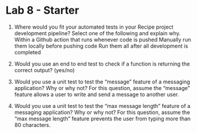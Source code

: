 # Lab 8 - Starter
1) Where would you fit your automated tests in your Recipe project development pipeline? Select one of the following and explain why.
    Within a Github action that runs whenever code is pushed 
    Manually run them locally before pushing code
    Run them all after all development is completed

2) Would you use an end to end test to check if a function is returning the correct output? (yes/no)

3) Would you use a unit test to test the “message” feature of a messaging application? Why or why not? For this question, assume the “message” feature allows a user to write and send a message to another user.

4) Would you use a unit test to test the “max message length” feature of a messaging application? Why or why not? For this question, assume the “max message length” feature prevents the user from typing more than 80 characters.

